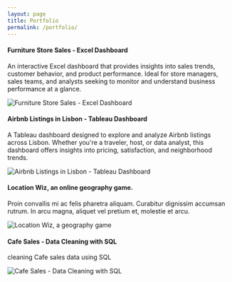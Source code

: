 ```yaml
---
layout: page
title: Portfolio
permalink: /portfolio/
---
```



#### Furniture Store Sales - Excel Dashboard

An interactive Excel dashboard that provides insights into sales trends, customer behavior, and product performance. Ideal for store managers, sales teams, and analysts seeking to monitor and understand business performance at a glance.

![Furniture Store Sales - Excel Dashboard]({{site.baseurl}}/assets/images/sample_portfolio/excel.jpg)


#### Airbnb Listings in Lisbon - Tableau Dashboard

A Tableau dashboard designed to explore and analyze Airbnb listings across Lisbon. Whether you're a traveler, host, or data analyst, this dashboard offers insights into pricing, satisfaction, and neighborhood trends.

![Airbnb Listings in Lisbon - Tableau Dashboard]({{site.baseurl}}/assets/images/sample_portfolio/tableau.jpg)


#### Location Wiz, an online geography game.

Proin convallis mi ac felis pharetra aliquam. Curabitur dignissim accumsan rutrum. In arcu magna, aliquet vel pretium et, molestie et arcu.

![Location Wiz, a geography game]({{site.baseurl}}/assets/images/sample_portfolio/LocationWiz.jpg)


#### Cafe Sales - Data Cleaning with SQL

cleaning Cafe sales data using SQL

![Cafe Sales - Data Cleaning with SQL]({{site.baseurl}}/assets/images/sample_portfolio/LocationWiz.jpg)
